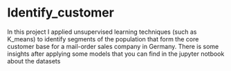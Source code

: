 # Identify_customer

In this project I applied unsupervised learning techniques (such as K_means) to identify segments of the population that form the core customer base for a mail-order sales company in Germany. 
There is some insights after applying some models that you can find in the jupyter notbook about the datasets
